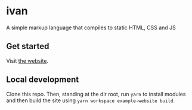 # ivan

A simple markup language that compiles to static HTML, CSS and JS

## Get started

Visit [the website](http://ivan.gustavgb.com).

## Local development

Clone this repo. Then, standing at the dir root, run `yarn` to install modules and then build the site using `yarn workspace example-website build`.
